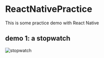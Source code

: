 # ReactNativePractice

This is some practice demo with React Native
## demo 1: a stopwatch
![stopwatch](https://user-images.githubusercontent.com/20292261/27046407-eca7feca-4f69-11e7-9f41-a6b759f7ea22.png)

